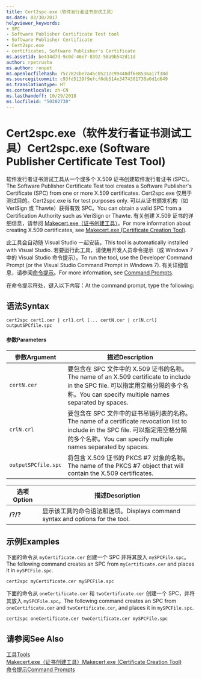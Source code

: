 ```yaml
---
title: Cert2spc.exe（软件发行者证书测试工具）
ms.date: 03/30/2017
helpviewer_keywords:
- SPC
- Software Publisher Certificate Test tool
- Software Publisher Certificate
- Cert2spc.exe
- certificates, Software Publisher's Certificate
ms.assetid: be434d7d-9c0d-46e7-8392-58a9b542d11d
author: rpetrusha
ms.author: ronpet
ms.openlocfilehash: 75c782cbe7a45c05212c99448df6e8536a17f38d
ms.sourcegitcommit: c93fd5139f9efcf6db514e3474301738a6d1d649
ms.translationtype: HT
ms.contentlocale: zh-CN
ms.lasthandoff: 10/29/2018
ms.locfileid: "50202730"
---
```

# <a name="cert2spcexe-software-publisher-certificate-test-tool"></a><span data-ttu-id="c75f2-102">Cert2spc.exe（软件发行者证书测试工具）</span><span class="sxs-lookup"><span data-stu-id="c75f2-102">Cert2spc.exe (Software Publisher Certificate Test Tool)</span></span>
<span data-ttu-id="c75f2-103">软件发行者证书测试工具从一个或多个 X.509 证书创建软件发行者证书 (SPC)。</span><span class="sxs-lookup"><span data-stu-id="c75f2-103">The Software Publisher Certificate Test tool creates a Software Publisher's Certificate (SPC) from one or more X.509 certificates.</span></span> <span data-ttu-id="c75f2-104">Cert2spc.exe 仅用于测试目的。</span><span class="sxs-lookup"><span data-stu-id="c75f2-104">Cert2spc.exe is for test purposes only.</span></span> <span data-ttu-id="c75f2-105">可以从证书颁发机构（如 VeriSign 或 Thawte）获得有效 SPC。</span><span class="sxs-lookup"><span data-stu-id="c75f2-105">You can obtain a valid SPC from a Certification Authority such as VeriSign or Thawte.</span></span> <span data-ttu-id="c75f2-106">有关创建 X.509 证书的详细信息，请参阅 [Makecert.exe（证书创建工具）](/windows/desktop/SecCrypto/makecert)。</span><span class="sxs-lookup"><span data-stu-id="c75f2-106">For more information about creating X.509 certificates, see [Makecert.exe (Certificate Creation Tool)](/windows/desktop/SecCrypto/makecert).</span></span>  
  
 <span data-ttu-id="c75f2-107">此工具会自动随 Visual Studio 一起安装。</span><span class="sxs-lookup"><span data-stu-id="c75f2-107">This tool is automatically installed with Visual Studio.</span></span> <span data-ttu-id="c75f2-108">若要运行此工具，请使用开发人员命令提示（或 Windows 7 中的 Visual Studio 命令提示）。</span><span class="sxs-lookup"><span data-stu-id="c75f2-108">To run the tool, use the Developer Command Prompt (or the Visual Studio Command Prompt in Windows 7).</span></span> <span data-ttu-id="c75f2-109">有关详细信息，请参阅[命令提示](../../../docs/framework/tools/developer-command-prompt-for-vs.md)。</span><span class="sxs-lookup"><span data-stu-id="c75f2-109">For more information, see [Command Prompts](../../../docs/framework/tools/developer-command-prompt-for-vs.md).</span></span>  
  
 <span data-ttu-id="c75f2-110">在命令提示符处，键入以下内容：</span><span class="sxs-lookup"><span data-stu-id="c75f2-110">At the command prompt, type the following:</span></span>  
  
## <a name="syntax"></a><span data-ttu-id="c75f2-111">语法</span><span class="sxs-lookup"><span data-stu-id="c75f2-111">Syntax</span></span>  
  
```  
cert2spc cert1.cer | crl1.crl [... certN.cer | crlN.crl] outputSPCfile.spc  
```  
  
#### <a name="parameters"></a><span data-ttu-id="c75f2-112">参数</span><span class="sxs-lookup"><span data-stu-id="c75f2-112">Parameters</span></span>  
  
|<span data-ttu-id="c75f2-113">参数</span><span class="sxs-lookup"><span data-stu-id="c75f2-113">Argument</span></span>|<span data-ttu-id="c75f2-114">描述</span><span class="sxs-lookup"><span data-stu-id="c75f2-114">Description</span></span>|  
|--------------|-----------------|  
|`certN.cer`|<span data-ttu-id="c75f2-115">要包含在 SPC 文件中的 X.509 证书的名称。</span><span class="sxs-lookup"><span data-stu-id="c75f2-115">The name of an X.509 certificate to include in the SPC file.</span></span> <span data-ttu-id="c75f2-116">可以指定用空格分隔的多个名称。</span><span class="sxs-lookup"><span data-stu-id="c75f2-116">You can specify multiple names separated by spaces.</span></span>|  
|`crlN.crl`|<span data-ttu-id="c75f2-117">要包含在 SPC 文件中的证书吊销列表的名称。</span><span class="sxs-lookup"><span data-stu-id="c75f2-117">The name of a certificate revocation list to include in the SPC file.</span></span> <span data-ttu-id="c75f2-118">可以指定用空格分隔的多个名称。</span><span class="sxs-lookup"><span data-stu-id="c75f2-118">You can specify multiple names separated by spaces.</span></span>|  
|`outputSPCfile.spc`|<span data-ttu-id="c75f2-119">将包含 X.509 证书的 PKCS #7 对象的名称。</span><span class="sxs-lookup"><span data-stu-id="c75f2-119">The name of the PKCS #7 object that will contain the X.509 certificates.</span></span>|  
  
|<span data-ttu-id="c75f2-120">选项</span><span class="sxs-lookup"><span data-stu-id="c75f2-120">Option</span></span>|<span data-ttu-id="c75f2-121">描述</span><span class="sxs-lookup"><span data-stu-id="c75f2-121">Description</span></span>|  
|------------|-----------------|  
|<span data-ttu-id="c75f2-122">**/?**</span><span class="sxs-lookup"><span data-stu-id="c75f2-122">**/?**</span></span>|<span data-ttu-id="c75f2-123">显示该工具的命令语法和选项。</span><span class="sxs-lookup"><span data-stu-id="c75f2-123">Displays command syntax and options for the tool.</span></span>|  
  
## <a name="examples"></a><span data-ttu-id="c75f2-124">示例</span><span class="sxs-lookup"><span data-stu-id="c75f2-124">Examples</span></span>  
 <span data-ttu-id="c75f2-125">下面的命令从 `myCertificate.cer` 创建一个 SPC 并将其放入 `mySPCFile.spc`。</span><span class="sxs-lookup"><span data-stu-id="c75f2-125">The following command creates an SPC from `myCertificate.cer` and places it in `mySPCFile.spc`.</span></span>  
  
```  
cert2spc myCertificate.cer mySPCFile.spc  
```  
  
 <span data-ttu-id="c75f2-126">下面的命令从 `oneCertificate.cer` 和 `twoCertificate.cer` 创建一个 SPC，并将其放入 `mySPCFile.spc`。</span><span class="sxs-lookup"><span data-stu-id="c75f2-126">The following command creates an SPC from `oneCertificate.cer` and `twoCertificate.cer`, and places it in `mySPCFile.spc`.</span></span>  
  
```  
cert2spc oneCertificate.cer twoCertificate.cer mySPCFile.spc  
```  
  
## <a name="see-also"></a><span data-ttu-id="c75f2-127">请参阅</span><span class="sxs-lookup"><span data-stu-id="c75f2-127">See Also</span></span>  
 [<span data-ttu-id="c75f2-128">工具</span><span class="sxs-lookup"><span data-stu-id="c75f2-128">Tools</span></span>](../../../docs/framework/tools/index.md)  
 [<span data-ttu-id="c75f2-129">Makecert.exe（证书创建工具）</span><span class="sxs-lookup"><span data-stu-id="c75f2-129">Makecert.exe (Certificate Creation Tool)</span></span>](/windows/desktop/SecCrypto/makecert)  
 [<span data-ttu-id="c75f2-130">命令提示</span><span class="sxs-lookup"><span data-stu-id="c75f2-130">Command Prompts</span></span>](../../../docs/framework/tools/developer-command-prompt-for-vs.md)
